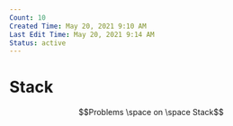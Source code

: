 ```yaml
---
Count: 10
Created Time: May 20, 2021 9:10 AM
Last Edit Time: May 20, 2021 9:14 AM
Status: active
---
```


# Stack

$$Problems \space on \space Stack$$
